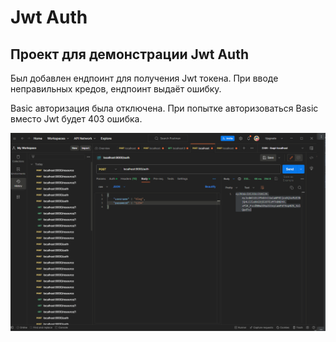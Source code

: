 # Jwt Auth

## Проект для демонстрации Jwt Auth

Был добавлен ендпоинт для получения Jwt токена. При вводе неправильных кредов, ендпоинт выдаёт ошибку. 

Basic авторизация была отключена. При попытке авторизоваться Basic вместо Jwt будет 403 ошибка.

![jwt_auth.gif](src%2Fmain%2Fresources%2Fjwt_auth.gif)